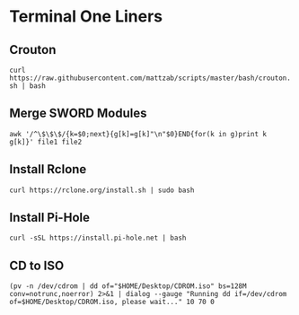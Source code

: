 # Terminal One Liners

## Crouton
`curl https://raw.githubusercontent.com/mattzab/scripts/master/bash/crouton.sh | bash`
## Merge SWORD Modules
`awk '/^\$\$\$/{k=$0;next}{g[k]=g[k]"\n"$0}END{for(k in g)print k g[k]}' file1 file2`
## Install Rclone
`curl https://rclone.org/install.sh | sudo bash`
## Install Pi-Hole
`curl -sSL https://install.pi-hole.net | bash`
## CD to ISO
`(pv -n /dev/cdrom | dd of="$HOME/Desktop/CDROM.iso" bs=128M conv=notrunc,noerror) 2>&1 | dialog --gauge "Running dd if=/dev/cdrom of=$HOME/Desktop/CDROM.iso, please wait..." 10 70 0`
